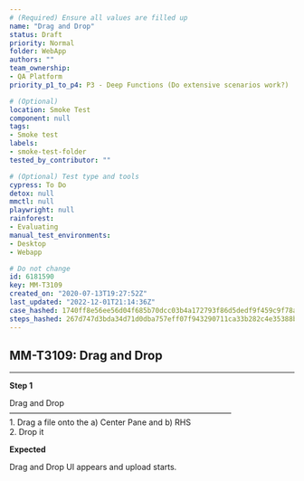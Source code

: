 ```yaml
---
# (Required) Ensure all values are filled up
name: "Drag and Drop"
status: Draft
priority: Normal
folder: WebApp
authors: ""
team_ownership:
- QA Platform
priority_p1_to_p4: P3 - Deep Functions (Do extensive scenarios work?)

# (Optional)
location: Smoke Test
component: null
tags:
- Smoke test
labels:
- smoke-test-folder
tested_by_contributor: ""

# (Optional) Test type and tools
cypress: To Do
detox: null
mmctl: null
playwright: null
rainforest:
- Evaluating
manual_test_environments:
- Desktop
- Webapp

# Do not change
id: 6181590
key: MM-T3109
created_on: "2020-07-13T19:27:52Z"
last_updated: "2022-12-01T21:14:36Z"
case_hashed: 1740ff8e56ee56d04f685b70dcc03b4a172793f86d5dedf9f459c9f78a9ad9f8efefb395a3c243df0d2af2d2d8fc8afa
steps_hashed: 267d747d3bda34d71d0dba757eff07f943290711ca33b282c4e35388b54a26f69ad7c2a57a61c382cef22c9af7f5a105
---
```


<!-- (Auto-generated) Based on frontmatter's "key" and "name" -->

## MM-T3109: Drag and Drop

---

**Step 1**

Drag and Drop\
————————————————————————————\
1\. Drag a file onto the a) Center Pane and b) RHS\
2\. Drop it

**Expected**

Drag and Drop UI appears and upload starts.
